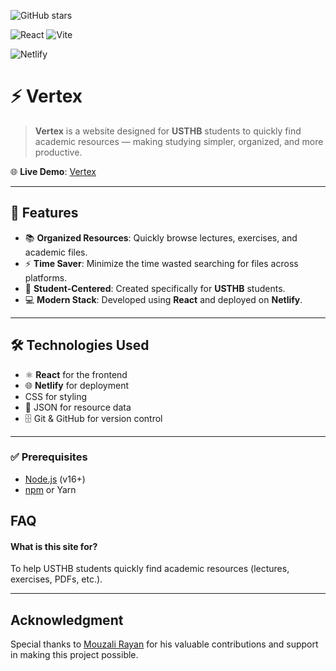 <!-- Badges -->
![GitHub stars](https://img.shields.io/github/stars/wassimmho/Vertex?style=for-the-badge)

![React](https://img.shields.io/badge/React-18.2.0-61DAFB?logo=react&logoColor=white&style=for-the-badge) 
![Vite](https://img.shields.io/badge/Vite-4.3.9-646CFF?logo=vite&logoColor=white&style=for-the-badge)

![Netlify](https://img.shields.io/badge/Deployed_on-Netlify-00C7B7?logo=netlify&logoColor=white&style=for-the-badge) 


# ⚡️ Vertex
> **Vertex** is a website designed for **USTHB** students to quickly find academic resources — making studying simpler, organized, and more productive.

🌐 **Live Demo**: [Vertex](https://vertexstudents.netlify.app)

---

## 🎯 Features

- 📚 **Organized Resources**: Quickly browse lectures, exercises, and academic files.  
- ⚡️ **Time Saver**: Minimize the time wasted searching for files across platforms.  
- 👥 **Student-Centered**: Created specifically for **USTHB** students.  
- 💻 **Modern Stack**: Developed using **React** and deployed on **Netlify**.

---

## 🛠️ Technologies Used

- ⚛️ **React** for the frontend  
- 🌐 **Netlify** for deployment  
- CSS for styling  
- 📁 JSON for resource data  
- 🗄️ Git & GitHub for version control  

---


### ✅ Prerequisites
- [Node.js](https://nodejs.org/) (v16+)  
- [npm](https://www.npmjs.com/) or Yarn


## FAQ

#### What is this site for?
To help USTHB students quickly find academic resources (lectures, exercises, PDFs, etc.).


---

## Acknowledgment
Special thanks to [Mouzali Rayan](https://github.com/rayan3230) for his valuable contributions and support in making this project possible.

